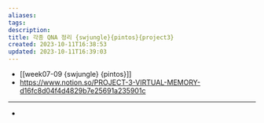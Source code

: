 ```yaml
---
aliases: 
tags: 
description:
title: 각종 QNA 정리 {swjungle}{pintos}{project3}
created: 2023-10-11T16:38:53
updated: 2023-10-11T16:39:03
---
```

- [[week07-09 {swjungle} {pintos}]]
- <https://www.notion.so/PROJECT-3-VIRTUAL-MEMORY-d16fc8d04f4d4829b7e25691a235901c>
___
- 
